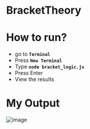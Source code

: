 ﻿# BracketTheory

 # How to run?
- go to **`Terminal`**
- Press **`New Terminal`**
- Type **`node bracket_logic.js`**
- Press Enter
- View the results

 # My Output
![image](https://github.com/Larssies/BracketTheory/assets/81554085/6c35fe07-6026-4adc-a5ae-e612f288102f)

